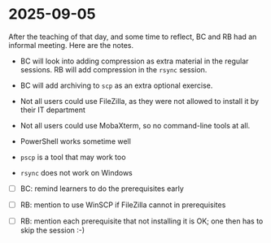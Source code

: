 # 2025-09-05

After the teaching of that day, and some time to reflect,
BC and RB had an informal meeting. Here are the notes.

- BC will look into adding compression as
  extra material in the regular sessions.
  RB will add compression in the `rsync`
  session.
- BC will add archiving to `scp` as
  an extra optional exercise.

- Not all users could use FileZilla, as they were not allowed to install it
  by their IT department

- Not all users could use MobaXterm, so no command-line tools at all.
- PowerShell works sometime well
- `pscp` is a tool that may work too
- `rsync` does not work on Windows

- [ ] BC: remind learners to do the prerequisites early
- [ ] RB: mention to use WinSCP if FileZilla cannot in prerequisites
- [ ] RB: mention each prerequisite that not installing it is OK;
  one then has to skip the session :-)


